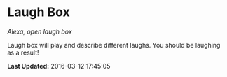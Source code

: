 # Laugh Box
*Alexa, open laugh box*

Laugh box will play and describe different laughs. You should be laughing as a result!

**Last Updated:** 2016-03-12 17:45:05